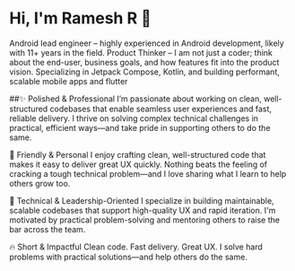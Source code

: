 # Hi, I'm Ramesh R 👋

Android lead engineer – highly experienced in Android development, likely with 11+ years in the field.
Product Thinker – I am not just a coder; think about the end-user, business goals, and how features fit into the product vision.
Specializing in Jetpack Compose, Kotlin, and building performant, scalable mobile apps and flutter

##✨ Polished & Professional 
I’m passionate about working on clean, well-structured codebases that enable seamless user experiences and fast, reliable delivery. I thrive on solving complex technical challenges in practical, efficient ways—and take pride in supporting others to do the same.

💬 Friendly & Personal
I enjoy crafting clean, well-structured code that makes it easy to deliver great UX quickly. Nothing beats the feeling of cracking a tough technical problem—and I love sharing what I learn to help others grow too.

🧠 Technical & Leadership-Oriented
I specialize in building maintainable, scalable codebases that support high-quality UX and rapid iteration. I'm motivated by practical problem-solving and mentoring others to raise the bar across the team.

🔥 Short & Impactful 
Clean code. Fast delivery. Great UX. I solve hard problems with practical solutions—and help others do the same.
